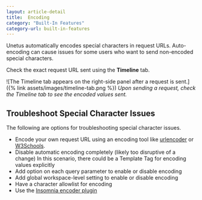 ```yaml
---
layout: article-detail
title:  Encoding
category: "Built-In Features"
category-url: built-in-features
---
```


Unetus automatically encodes special characters in request URLs. Auto-encoding can cause issues for some users who want to send non-encoded special characters. 

Check the exact request URL sent using the **Timeline** tab. 

![The Timeline tab appears on the right-side panel after a request is sent.]({% link assets/images/timeline-tab.png %})
_Upon sending a request, check the Timeline tab to see the encoded values sent._

## Troubleshoot Special Character Issues

The following are options for troubleshooting special character issues. 

* Encode your own request URL using an encoding tool like [urlencoder](https://www.urlencoder.org/) or [W3Schools](https://www.w3schools.com/tags/ref_urlencode.ASP).
* Disable automatic encoding completely (likely too disruptive of a change)
In this scenario, there could be a Template Tag for encoding values explicitly
* Add option on each query parameter to enable or disable encoding
* Add global workspace-level setting to enable or disable encoding
* Have a character allowlist for encoding
* Use the [Insomnia encoder plugin](https://github.com/sypbiz/insomnia-plugin-encode-uri)
